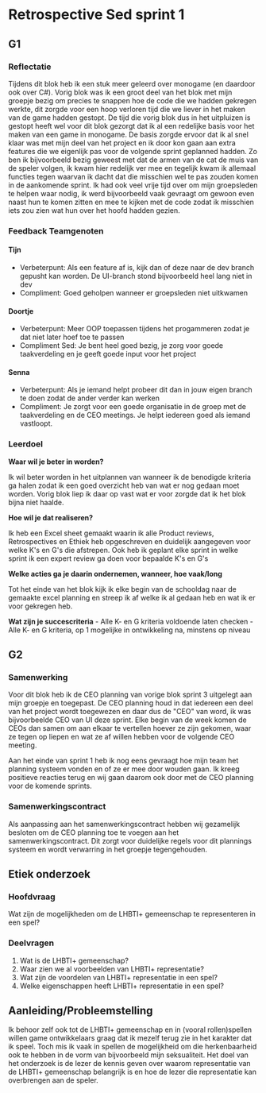 # Retrospective Sed sprint 1

## G1

### Reflectatie

Tijdens dit blok heb ik een stuk meer geleerd over monogame (en daardoor ook over C#). Vorig blok was ik een groot deel van het blok met mijn groepje bezig om precies te snappen hoe de code die we hadden gekregen werkte, dit zorgde voor een hoop verloren tijd die we liever in het maken van de game hadden gestopt. De tijd die vorig blok dus in het uitpluizen is gestopt heeft wel voor dit blok gezorgt dat ik al een redelijke basis voor het maken van een game in monogame. De basis zorgde ervoor dat ik al snel klaar was met mijn deel van het project en ik door kon gaan aan extra features die we eigenlijk pas voor de volgende sprint geplanned hadden. Zo ben ik bijvoorbeeld bezig geweest met dat de armen van de cat de muis van de speler volgen, ik kwam hier redelijk ver mee en tegelijk kwam ik allemaal functies tegen waarvan ik dacht dat die misschien wel te pas zouden komen in de aankomende sprint. Ik had ook veel vrije tijd over om mijn groepsleden te helpen waar nodig, ik werd bijvoorbeeld vaak gevraagt om gewoon even naast hun te komen zitten en mee te kijken met de code zodat ik misschien iets zou zien wat hun over het hoofd hadden gezien.

### Feedback Teamgenoten

#### Tijn
- Verbeterpunt: Als een feature af is, kijk dan of deze naar de dev branch gepusht kan worden. De UI-branch stond bijvoorbeeld heel lang niet in dev
- Compliment: Goed geholpen wanneer er groepsleden niet uitkwamen

#### Doortje
- Verbeterpunt: Meer OOP toepassen tijdens het progammeren zodat je dat niet later hoef toe te passen
- Compliment Sed: Je bent heel goed bezig, je zorg voor goede taakverdeling en je geeft goede input voor het project

#### Senna
- Verbeterpunt: Als je iemand helpt probeer dit dan in jouw eigen branch te doen zodat de ander verder kan werken
- Compliment: Je zorgt voor een goede organisatie in de groep met de taakverdeling en de CEO meetings. Je helpt iedereen goed als iemand vastloopt.

### Leerdoel

**Waar wil je beter in worden?**

Ik wil beter worden in het uitplannen van wanneer ik de benodigde kriteria ga halen zodat ik een goed overzicht heb van wat er nog gedaan moet worden. Vorig blok liep ik daar op vast wat er voor zorgde dat ik het blok bijna niet haalde.

**Hoe wil je dat realiseren?**

Ik heb een Excel sheet gemaakt waarin ik alle Product reviews, Retrospectives en Ethiek heb opgeschreven en duidelijk aangegeven voor welke K's en G's die afstrepen. Ook heb ik geplant elke sprint in welke sprint ik een expert review ga doen voor bepaalde K's en G's

**Welke acties ga je daarin ondernemen, wanneer, hoe vaak/long**

Tot het einde van het blok kijk ik elke begin van de schooldag naar de gemaakte excel planning en streep ik af welke ik al gedaan heb en wat ik er voor gekregen heb.

**Wat zijn je succescriteria**
    - Alle K- en G kriteria voldoende laten checken
    - Alle K- en G kriteria, op 1 mogelijke in ontwikkeling na, minstens op niveau

## G2

### Samenwerking

Voor dit blok heb ik de CEO planning van vorige blok sprint 3 uitgelegt aan mijn groepje en toegepast. De CEO planning houd in dat iedereen een deel van het project wordt toegewezen en daar dus de "CEO" van word, ik was bijvoorbeelde CEO van UI deze sprint. Elke begin van de week komen de CEOs dan samen om aan elkaar te vertellen hoever ze zijn gekomen, waar ze tegen op liepen en wat ze af willen hebben voor de volgende CEO meeting.

Aan het einde van sprint 1 heb ik nog eens gevraagt hoe mijn team het planning systeem vonden en of ze er mee door wouden gaan. Ik kreeg positieve reacties terug en wij gaan daarom ook door met de CEO planning voor de komende sprints.

### Samenwerkingscontract

Als aanpassing aan het samenwerkingscontract hebben wij gezamelijk besloten om de CEO planning toe te voegen aan het samenwerkingscontract. Dit zorgt voor duidelijke regels voor dit plannings systeem en wordt verwarring in het groepje tegengehouden.

## Etiek onderzoek

### Hoofdvraag

Wat zijn de mogelijkheden om de LHBTI+ gemeenschap te representeren in een spel?

### Deelvragen

1.  Wat is de LHBTI+ gemeenschap?
2.	Waar zien we al voorbeelden van LHBTI+ representatie?
3.	Wat zijn de voordelen van LHBTI+ representatie in een spel? 
4.	Welke eigenschappen heeft LHBTI+ representatie in een spel?


## Aanleiding/Probleemstelling

Ik behoor zelf ook tot de LHBTI+ gemeenschap en in (vooral rollen)spellen willen game ontwikkelaars graag dat ik mezelf terug zie in het karakter dat ik speel. Toch mis ik vaak in spellen de mogelijkheid om die herkenbaarheid ook te hebben in de vorm van bijvoorbeeld mijn seksualiteit. Het doel van het onderzoek is de lezer de kennis geven over waarom representatie van de LHBTI+ gemeenschap belangrijk is en hoe de lezer die representatie kan overbrengen aan de speler.
